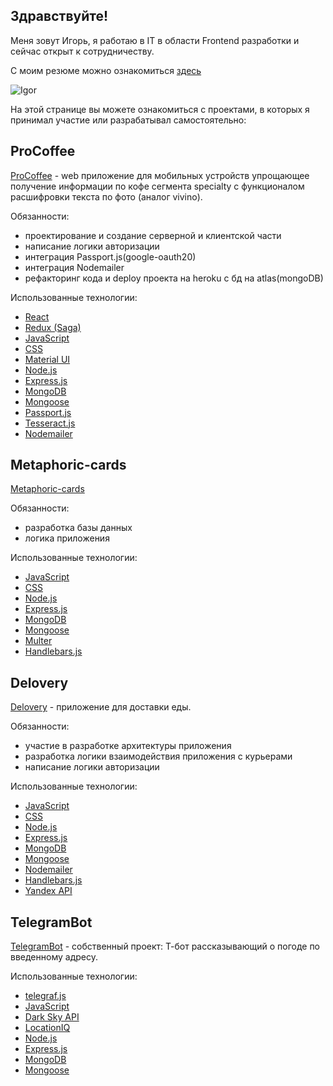 ## Здравствуйте!

Меня зовут Игорь, я работаю в IT в области Frontend разработки и сейчас открыт к сотрудничеству.

С моим резюме можно ознакомиться [здесь](https://drive.google.com/file/d/14q6qF8_rH-VXq4Z_5IOhz-diWBxO41LM/view?usp=sharing)

![Igor](https://user-images.githubusercontent.com/63601766/97906302-77d77780-1d54-11eb-9801-f47db3dc44e8.jpg)

На этой странице вы можете ознакомиться с проектами, в которых я принимал участие или разрабатывал самостоятельно:

## ProCoffee
[ProCoffee](https://github.com/KovinkoR/ProCoffe) - web приложение для мобильных устройств упрощающее получение информации по кофе сегмента specialty c функционалом расшифровки текста по фото (аналог vivino).

Обязанности:
- проектирование и создание серверной и клиентской части
- написание логики авторизации
- интеграция Passport.js(google-oauth20)
- интеграция Nodemailer
- рефакторинг кода и deploy проекта на heroku с бд на atlas(mongoDB)

Использованные технологии:
- [React](https://reactjs.org/)
- [Redux (Saga)](https://redux.js.org/)
- [JavaScript](https://developer.mozilla.org/)
- [CSS](https://developer.mozilla.org/en-US/docs/Web/CSS)
- [Material UI](https://material-ui.com/)
- [Node.js](https://nodejs.org/en/)
- [Express.js](https://expressjs.com/)
- [MongoDB](https://www.mongodb.com/)
- [Mongoose](https://mongoosejs.com/)
- [Passport.js](http://www.passportjs.org/)
- [Tesseract.js](https://tesseract.projectnaptha.com/)
- [Nodemailer](https://nodemailer.com/)


## Metaphoric-cards
[Metaphoric-cards](https://github.com/KovinkoR/Metaphoric-cards)

Обязанности:
- разработка базы данных
- логика приложения

Использованные технологии:
- [JavaScript](https://developer.mozilla.org/)
- [CSS](https://developer.mozilla.org/en-US/docs/Web/CSS)
- [Node.js](https://nodejs.org/en/)
- [Express.js](https://expressjs.com/)
- [MongoDB](https://www.mongodb.com/)
- [Mongoose](https://mongoosejs.com/)
- [Multer](https://www.npmjs.com/package/multer)
- [Handlebars.js](https://handlebarsjs.com/)

## Delovery
[Delovery](https://github.com/KovinkoR/Delovery_) - приложение для доставки еды.

Обязанности:
- участие в разработке архитектуры приложения
- разработка логики взаимодействия приложения с курьерами
- написание логики авторизации

Использованные технологии:
- [JavaScript](https://developer.mozilla.org/)
- [CSS](https://developer.mozilla.org/en-US/docs/Web/CSS)
- [Node.js](https://nodejs.org/en/)
- [Express.js](https://expressjs.com/)
- [MongoDB](https://www.mongodb.com/)
- [Mongoose](https://mongoosejs.com/)
- [Nodemailer](https://nodemailer.com/)
- [Handlebars.js](https://handlebarsjs.com/)
- [Yandex API](https://yandex.ru/dev/maps/geocoder/)


## TelegramBot
[TelegramBot](https://github.com/KovinkoR/TelegramBot) - собственный проект: Т-бот рассказывающий о погоде по введенному адресу.

Использованные технологии:
- [telegraf.js](https://telegraf.js.org/#/)
- [JavaScript](https://developer.mozilla.org/)
- [Dark Sky API](https://darksky.net/dev)
- [LocationIQ](https://locationiq.com/)
- [Node.js](https://nodejs.org/en/)
- [Express.js](https://expressjs.com/)
- [MongoDB](https://www.mongodb.com/)
- [Mongoose](https://mongoosejs.com/)
